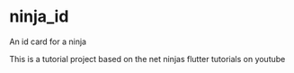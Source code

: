 # ninja_id

An id card for a ninja

This is a tutorial project based on the net ninjas flutter tutorials on youtube
